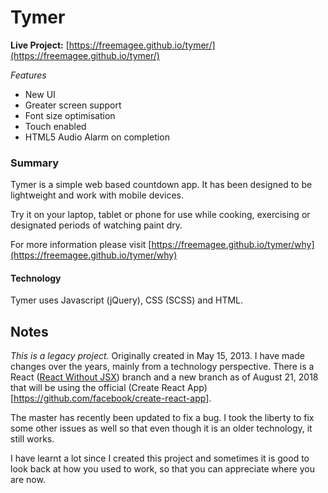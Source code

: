Tymer
=====

**Live Project:** [https://freemagee.github.io/tymer/](https://freemagee.github.io/tymer/)

*Features*

- New UI
- Greater screen support
- Font size optimisation
- Touch enabled
- HTML5 Audio Alarm on completion

### Summary

Tymer is a simple web based countdown app. It has been designed to be lightweight and work with mobile devices.

Try it on your laptop, tablet or phone for use while cooking, exercising or designated periods of watching paint dry.

For more information please visit [https://freemagee.github.io/tymer/why](https://freemagee.github.io/tymer/why)

#### Technology

Tymer uses Javascript (jQuery), CSS (SCSS) and HTML.

## Notes

*This is a legacy project.* Originally created in May 15, 2013. I have made changes over the years, mainly from a technology perspective. There is a React ([React Without JSX](https://reactjs.org/docs/react-without-jsx.html)) branch and a new branch as of August 21, 2018 that will be using the official (Create React App)[https://github.com/facebook/create-react-app].

The master has recently been updated to fix a bug. I took the liberty to fix some other issues as well so that even though it is an older technology, it still works.

I have learnt a lot since I created this project and sometimes it is good to look back at how you used to work, so that you can appreciate where you are now.
